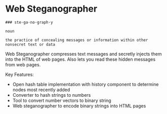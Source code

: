 # Web Steganographer

```
### ste·ga·no·graph·y

noun

the practice of concealing messages or information within other nonsecret text or data
```

Web Steganographer compresses text messages and secretly injects them into the HTML of web pages. Also lets you read these hidden messages from web pages.

Key Features:
* Open hash table implementation with history component to determine nodes most recently added
* Converter to hash strings to numbers
* Tool to convert number vectors to binary string
* Web steganographer to encode binary strings into HTML pages
